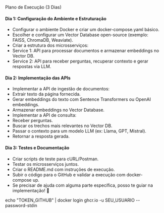 Plano de Execução (3 Dias)

#### Dia 1: Configuração do Ambiente e Estruturação
*   Configurar o ambiente Docker e criar um docker-compose.yaml básico.
*   Escolher e configurar um Vector Database open-source (exemplo: FAISS, ChromaDB, Weaviate).
*   Criar a estrutura dos microsserviços:
*   Service 1: API para processar documentos e armazenar embeddings no Vector DB.
*   Service 2: API para receber perguntas, recuperar contexto e gerar respostas via LLM.
#### Dia 2: Implementação das APIs
*   Implementar a API de ingestão de documentos:
*   Extrair texto da página fornecida.
*   Gerar embeddings do texto com Sentence Transformers ou OpenAI embeddings.
*   Armazenar embeddings no Vector Database.
*   Implementar a API de consulta:
*   Receber perguntas.
*   Buscar os trechos mais relevantes no Vector DB.
*   Passar o contexto para um modelo LLM (ex: Llama, GPT, Mistral).
*   Retornar a resposta gerada.
#### Dia 3: Testes e Documentação
*   Criar scripts de teste para cURL/Postman.
*   Testar os microsserviços juntos.
*   Criar o README.md com instruções de execução.
*   Subir o código para o GitHub e validar a execução com docker-compose up.
*   Se precisar de ajuda com alguma parte específica, posso te guiar na implementação! 🚀

echo "TOKEN_GITHUB" | docker login ghcr.io -u SEU_USUARIO --password-stdin
